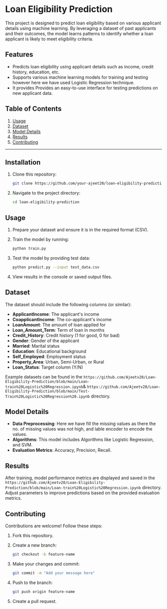 # Loan Eligibility Prediction

This project is designed to predict loan eligibility based on various applicant details using machine learning. By leveraging a dataset of past applicants and their outcomes, the model learns patterns to identify whether a loan applicant is likely to meet eligibility criteria.

## Features

- Predicts loan eligibility using applicant details such as income, credit history, education, etc.
- Supports various machine learning models for training and testing however here we have used Logistic Regression technique.
- It provides Provides an easy-to-use interface for testing predictions on new applicant data.

## Table of Contents

1. [Usage](#usage)
2. [Dataset](#dataset)
3. [Model Details](#model-details)
4. [Results](#results)
5. [Contributing](#contributing)


---

## Installation

1. Clone this repository:

   ```bash
   git clone https://github.com/your-ajeet20/loan-eligibility-prediction.git
   ```

2. Navigate to the project directory:

   ```bash
   cd loan-eligibility-prediction
   ```


## Usage

1. Prepare your dataset and ensure it is in the required format (CSV).

2. Train the model by running:

   ```bash
   python train.py
   ```

3. Test the model by providing test data:

   ```bash
   python predict.py --input test_data.csv
   ```

4. View results in the console or saved output files.

## Dataset

The dataset should include the following columns (or similar):

- **ApplicantIncome**: The applicant's income
- **CoapplicantIncome**: The co-applicant's income
- **LoanAmount**: The amount of loan applied for
- **Loan_Amount_Term**: Term of loan in months
- **Credit_History**: Credit history (1 for good, 0 for bad)
- **Gender**: Gender of the applicant
- **Married**: Marital status
- **Education**: Educational background
- **Self_Employed**: Employment status
- **Property_Area**: Urban, Semi-Urban, or Rural
- **Loan_Status**: Target column (Y/N)



Example datasets can be found in the `https://github.com/Ajeetv20/Loan-Eligibility-Prediction/blob/main/Loan-train%20Logistic%20Regression.ipynb`& `https://github.com/Ajeetv20/Loan-Eligibility-Prediction/blob/main/Test-Train%20Logistic%20Regression%20.ipynb` directory.

## Model Details

- **Data Preprocessing**: Here we have fill the missing values as there the no. of missing values was not high, and lable encoder to encode the values.
- **Algorithms**: This model includes Algorithms like Logistic Regression, and SVM.
- **Evaluation Metrics**: Accuracy, Precision, Recall.

## Results

After training, model performance metrics are displayed and saved in the `https://github.com/Ajeetv20/Loan-Eligibility-Prediction/blob/main/Loan-train%20Logistic%20Regression.ipynb` directory. Adjust parameters to improve predictions based on the provided evaluation metrics.

## Contributing

Contributions are welcome! Follow these steps:

1. Fork this repository.
2. Create a new branch:

   ```bash
   git checkout -b feature-name
   ```

3. Make your changes and commit:

   ```bash
   git commit -m "Add your message here"
   ```

4. Push to the branch:

   ```bash
   git push origin feature-name
   ```

5. Create a pull request.




